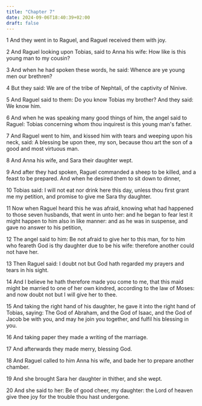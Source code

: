 ```yaml
---
title: "Chapter 7"
date: 2024-09-06T18:40:39+02:00
draft: false
---
```




1 And they went in to Raguel, and Raguel received them with joy.

2 And Raguel looking upon Tobias, said to Anna his wife: How like is this young man to my cousin?

3 And when he had spoken these words, he said: Whence are ye young men our brethren?

4 But they said: We are of the tribe of Nephtali, of the captivity of Ninive.

5 And Raguel said to them: Do you know Tobias my brother? And they said: We know him.

6 And when he was speaking many good things of him, the angel said to Raguel: Tobias concerning whom thou inquirest is this young man's father.

7 And Raguel went to him, and kissed him with tears and weeping upon his neck, said: A blessing be upon thee, my son, because thou art the son of a good and most virtuous man.

8 And Anna his wife, and Sara their daughter wept.

9 And after they had spoken, Raguel commanded a sheep to be killed, and a feast to be prepared. And when he desired them to sit down to dinner,

10 Tobias said: I will not eat nor drink here this day, unless thou first grant me my petition, and promise to give me Sara thy daughter.

11 Now when Raguel heard this he was afraid, knowing what had happened to those seven husbands, that went in unto her: and he began to fear lest it might happen to him also in like manner: and as he was in suspense, and gave no answer to his petition,

12 The angel said to him: Be not afraid to give her to this man, for to him who feareth God is thy daughter due to be his wife: therefore another could not have her.

13 Then Raguel said: I doubt not but God hath regarded my prayers and tears in his sight.

14 And I believe he hath therefore made you come to me, that this maid might be married to one of her own kindred, according to the law of Moses: and now doubt not but I will give her to thee.

15 And taking the right hand of his daughter, he gave it into the right hand of Tobias, saying: The God of Abraham, and the God of Isaac, and the God of Jacob be with you, and may he join you together, and fulfil his blessing in you.

16 And taking paper they made a writing of the marriage.

17 And afterwards they made merry, blessing God.

18 And Raguel called to him Anna his wife, and bade her to prepare another chamber.

19 And she brought Sara her daughter in thither, and she wept.

20 And she said to her: Be of good cheer, my daughter: the Lord of heaven give thee joy for the trouble thou hast undergone.

